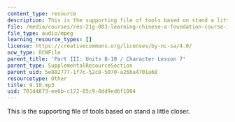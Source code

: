 ```yaml
---
content_type: resource
description: This is the supporting file of tools based on stand a little closer.
file: /media/courses/res-21g-003-learning-chinese-a-foundation-course-in-mandarin-spring-2011/701d4873ee6bc17285c90dd9ed6f1064_9.10.mp3
file_type: audio/mpeg
learning_resource_types: []
license: https://creativecommons.org/licenses/by-nc-sa/4.0/
ocw_type: OCWFile
parent_title: 'Part III: Units 8-10 / Character Lesson 7'
parent_type: SupplementalResourceSection
parent_uid: 5e882777-1f7c-52c8-5070-a26ba4701a68
resourcetype: Other
title: 9.10.mp3
uid: 701d4873-ee6b-c172-85c9-0dd9ed6f1064
---
```

This is the supporting file of tools based on stand a little closer.